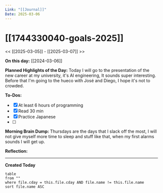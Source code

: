 ```yaml
---
Link: "[[Journal]]"
Date: 2025-03-06
---
```


# [[1744330040-goals-2025]]

<< [[2025-03-05]] - [[2025-03-07]] >>

**On this day:** [[2024-03-06]]

**Planned Highlights of the Day:**
Today I will go to the presentation of the new career at my university, it's AI engineering, It sounds super interesting. Before that I'm going to the hueco with José and Diego, I hope it's not to crowded.

**To-Dos:**

- [x] At least 6 hours of programming
- [x] Read 30 min
- [x] Practice Japanese
- [ ]

**Morning Brain Dump:**
Thursdays are the days that I slack off the most, I will not give myself more time to sleep and stuff like that, when my first alarms sounds I will get up.

**Reflection:**

---

**Created Today**

```dataview
table
from ""
where file.cday = this.file.cday AND file.name != this.file.name
sort file.name ASC
```
